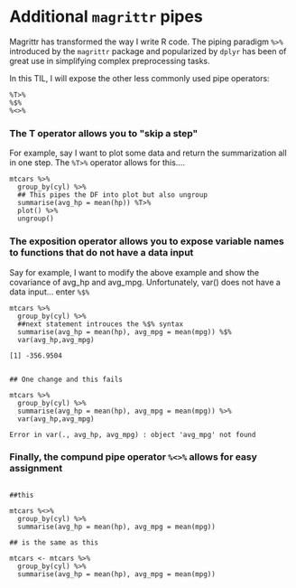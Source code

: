 # Additional `magrittr` pipes

Magrittr has transformed the way I write R code. The piping paradigm `%>%` introduced by the `magrittr` package and popularized by `dplyr` has been of great use in simplifying complex preprocessing tasks. 

In this TIL, I will expose the other less commonly used pipe operators:
```
%T>%
%$%
%<>%
```


### The T operator allows you to "skip a step"

For example, say I want to plot some data and return the summarization all in one step. The `%T>%` operator allows for this....

```
mtcars %>%
  group_by(cyl) %>%
  ## This pipes the DF into plot but also ungroup
  summarise(avg_hp = mean(hp)) %T>% 
  plot() %>% 
  ungroup()
```

### The exposition operator allows you to expose variable names to functions that do not have a data input

Say for example, I want to modify the above example and show the covariance of avg_hp and avg_mpg. Unfortunately, var() does not have a data input... enter `%$%`

```
mtcars %>%
  group_by(cyl) %>%
  ##next statement introuces the %$% syntax
  summarise(avg_hp = mean(hp), avg_mpg = mean(mpg)) %$%
  var(avg_hp,avg_mpg)

[1] -356.9504


## One change and this fails

mtcars %>%
  group_by(cyl) %>%
  summarise(avg_hp = mean(hp), avg_mpg = mean(mpg)) %>%
  var(avg_hp,avg_mpg)

Error in var(., avg_hp, avg_mpg) : object 'avg_mpg' not found

```

### Finally, the compund pipe operator `%<>%` allows for easy assignment

```

##this 

mtcars %<>%
  group_by(cyl) %>%
  summarise(avg_hp = mean(hp), avg_mpg = mean(mpg))

## is the same as this

mtcars <- mtcars %>%
  group_by(cyl) %>%
  summarise(avg_hp = mean(hp), avg_mpg = mean(mpg))

```
